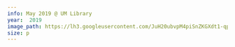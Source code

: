 ```yaml
---
info: May 2019 @ UM Library
year:  2019
image_path: https://lh3.googleusercontent.com/JuH20ubvpM4piSnZKGXdt1-qpUDg6OqS6vHvmV7sm08I5DvN4sSUF2H0xNN8PY_1KO-4fPJnGXPIA79JOT023makv5v7a2bY6aPC4kFYvprruS07VLow2tkBmLogDR09Yh5f9nkylg
size: p
---
```


